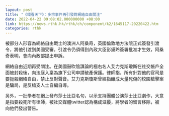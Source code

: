 ```yaml
---
layout: post
title: "《環看天下》：多宗事件再引發對網絡自由關注"
date: 2022-04-22 09:08:02.000000000 +08:00
link: https://news.rthk.hk/rthk/ch/component/k2/1645117-20220422.htm
categories: rthk
---
```


被部分人形容為網絡自由戰士的澳洲人阿桑奇，英國倫敦地方法院正式簽發引渡令，將他引渡到美國受審。引渡令仍須得到內政大臣彭黛玲簽署批准才生效，阿桑奇表明，會向內政部提出申訴。

網絡自由近期再受關注。在美國鼓吹陰謀論的極右名人艾力克斯瓊斯在社交帳戶全面被封殺後，向法庭入稟為旗下公司申請破產保護。律師指，所有針對他的官司是要扼殺網絡自由，禁止反對聲音。艾力克斯瓊斯曾經指釀成大量死傷的校園槍擊案是騙局，是反槍支人士自編自導。

另外，一批學者在網上發布莎士比亞名句，以示支持團體公演莎士比亞劇作，大意是指要殺死所有律師，被社交媒體twitter認為構成滋擾，將學者的留言移除，被向他們發出警告。
